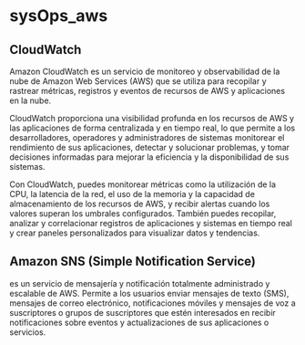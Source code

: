# sysOps_aws

## CloudWatch
Amazon CloudWatch es un servicio de monitoreo y observabilidad de la nube de Amazon Web Services (AWS) que se utiliza para recopilar y rastrear métricas, registros y eventos de recursos de AWS y aplicaciones en la nube.

CloudWatch proporciona una visibilidad profunda en los recursos de AWS y las aplicaciones de forma centralizada y en tiempo real, lo que permite a los desarrolladores, operadores y administradores de sistemas monitorear el rendimiento de sus aplicaciones, detectar y solucionar problemas, y tomar decisiones informadas para mejorar la eficiencia y la disponibilidad de sus sistemas.

Con CloudWatch, puedes monitorear métricas como la utilización de la CPU, la latencia de la red, el uso de la memoria y la capacidad de almacenamiento de los recursos de AWS, y recibir alertas cuando los valores superan los umbrales configurados. También puedes recopilar, analizar y correlacionar registros de aplicaciones y sistemas en tiempo real y crear paneles personalizados para visualizar datos y tendencias.

## Amazon SNS (Simple Notification Service) 
es un servicio de mensajería y notificación totalmente administrado y escalable de AWS. Permite a los usuarios enviar mensajes de texto (SMS), mensajes de correo electrónico, notificaciones móviles y mensajes de voz a suscriptores o grupos de suscriptores que estén interesados en recibir notificaciones sobre eventos y actualizaciones de sus aplicaciones o servicios.


